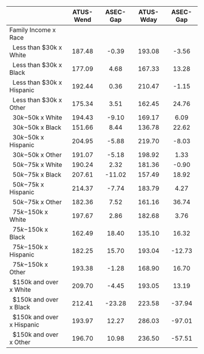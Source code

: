 
|                      |    ATUS-Wend |     ASEC-Gap |    ATUS-Wday |     ASEC-Gap |
| -------------------- | :----------: | :----------: | :----------: | :----------: |
| Family Income x Race |              |              |              |              |
| &nbsp;&nbsp;Less than $30k x White |       187.48 |        -0.39 |       193.08 |        -3.56 |
| &nbsp;&nbsp;Less than $30k x Black |       177.09 |         4.68 |       167.33 |        13.28 |
| &nbsp;&nbsp;Less than $30k x Hispanic |       192.44 |         0.36 |       210.47 |        -1.15 |
| &nbsp;&nbsp;Less than $30k x Other |       175.34 |         3.51 |       162.45 |        24.76 |
| &nbsp;&nbsp;$30k-$50k x White |       194.43 |        -9.10 |       169.17 |         6.09 |
| &nbsp;&nbsp;$30k-$50k x Black |       151.66 |         8.44 |       136.78 |        22.62 |
| &nbsp;&nbsp;$30k-$50k x Hispanic |       204.95 |        -5.88 |       219.70 |        -8.03 |
| &nbsp;&nbsp;$30k-$50k x Other |       191.07 |        -5.18 |       198.92 |         1.33 |
| &nbsp;&nbsp;$50k-$75k x White |       190.24 |         2.32 |       181.36 |        -0.90 |
| &nbsp;&nbsp;$50k-$75k x Black |       207.61 |       -11.02 |       157.49 |        18.92 |
| &nbsp;&nbsp;$50k-$75k x Hispanic |       214.37 |        -7.74 |       183.79 |         4.27 |
| &nbsp;&nbsp;$50k-$75k x Other |       182.36 |         7.52 |       161.16 |        36.74 |
| &nbsp;&nbsp;$75k-$150k x White |       197.67 |         2.86 |       182.68 |         3.76 |
| &nbsp;&nbsp;$75k-$150k x Black |       162.49 |        18.40 |       135.10 |        16.32 |
| &nbsp;&nbsp;$75k-$150k x Hispanic |       182.25 |        15.70 |       193.04 |       -12.73 |
| &nbsp;&nbsp;$75k-$150k x Other |       193.38 |        -1.28 |       168.90 |        16.70 |
| &nbsp;&nbsp;$150k and over x White |       209.70 |        -4.45 |       193.05 |        13.19 |
| &nbsp;&nbsp;$150k and over x Black |       212.41 |       -23.28 |       223.58 |       -37.94 |
| &nbsp;&nbsp;$150k and over x Hispanic |       193.97 |        12.27 |       286.03 |       -97.01 |
| &nbsp;&nbsp;$150k and over x Other |       196.70 |        10.98 |       236.50 |       -57.51 |

